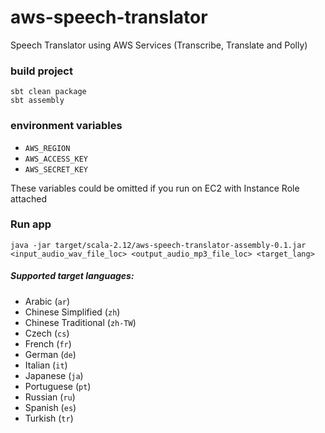 # aws-speech-translator
Speech Translator using AWS Services (Transcribe, Translate and Polly)

### build project

`sbt clean package` <br/>
`sbt assembly`

### environment variables
* `AWS_REGION`
* `AWS_ACCESS_KEY`
* `AWS_SECRET_KEY`

These variables could be omitted if you run on EC2 with Instance Role attached

### Run app

`java -jar target/scala-2.12/aws-speech-translator-assembly-0.1.jar <input_audio_wav_file_loc> <output_audio_mp3_file_loc> <target_lang>`

##### Supported target languages:
* Arabic (`ar`)
* Chinese Simplified (`zh`)
* Chinese Traditional (`zh-TW`)
* Czech (`cs`)
* French (`fr`)
* German (`de`)
* Italian (`it`)
* Japanese (`ja`)
* Portuguese (`pt`)
* Russian (`ru`)
* Spanish (`es`)
* Turkish (`tr`)